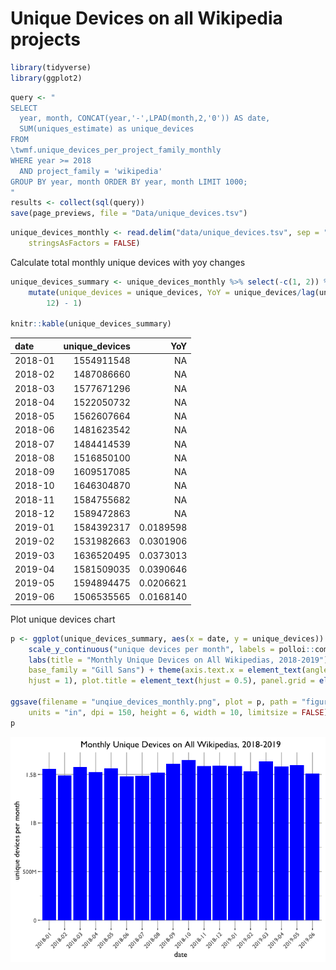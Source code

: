 Unique Devices on all Wikipedia projects
================

``` r
library(tidyverse)
library(ggplot2)
```

``` r
query <- "
SELECT
  year, month, CONCAT(year,'-',LPAD(month,2,'0')) AS date,
  SUM(uniques_estimate) as unique_devices
FROM 
\twmf.unique_devices_per_project_family_monthly
WHERE year >= 2018
  AND project_family = 'wikipedia'
GROUP BY year, month ORDER BY year, month LIMIT 1000;
"
results <- collect(sql(query))
save(page_previews, file = "Data/unique_devices.tsv")
```

``` r
unique_devices_monthly <- read.delim("data/unique_devices.tsv", sep = "\t", 
    stringsAsFactors = FALSE)
```

Calculate total monthly unique devices with yoy changes

``` r
unique_devices_summary <- unique_devices_monthly %>% select(-c(1, 2)) %>% arrange(date) %>% 
    mutate(unique_devices = unique_devices, YoY = unique_devices/lag(unique_devices, 
        12) - 1)

knitr::kable(unique_devices_summary)
```

| date    |  unique\_devices|        YoY|
|:--------|----------------:|----------:|
| 2018-01 |       1554911548|         NA|
| 2018-02 |       1487086660|         NA|
| 2018-03 |       1577671296|         NA|
| 2018-04 |       1522050732|         NA|
| 2018-05 |       1562607664|         NA|
| 2018-06 |       1481623542|         NA|
| 2018-07 |       1484414539|         NA|
| 2018-08 |       1516850100|         NA|
| 2018-09 |       1609517085|         NA|
| 2018-10 |       1646304870|         NA|
| 2018-11 |       1584755682|         NA|
| 2018-12 |       1589472863|         NA|
| 2019-01 |       1584392317|  0.0189598|
| 2019-02 |       1531982663|  0.0301906|
| 2019-03 |       1636520495|  0.0373013|
| 2019-04 |       1581509035|  0.0390646|
| 2019-05 |       1594894475|  0.0206621|
| 2019-06 |       1506535565|  0.0168140|

Plot unique devices chart

``` r
p <- ggplot(unique_devices_summary, aes(x = date, y = unique_devices)) + geom_col(fill = "blue") + 
    scale_y_continuous("unique devices per month", labels = polloi::compress) + 
    labs(title = "Monthly Unique Devices on All Wikipedias, 2018-2019") + ggthemes::theme_tufte(base_size = 12, 
    base_family = "Gill Sans") + theme(axis.text.x = element_text(angle = 45, 
    hjust = 1), plot.title = element_text(hjust = 0.5), panel.grid = element_line("gray70"))

ggsave(filename = "unqiue_devices_monthly.png", plot = p, path = "figures", 
    units = "in", dpi = 150, height = 6, width = 10, limitsize = FALSE)
p
```

![](figures/md_figs/unnamed-chunk-5-1.png)
